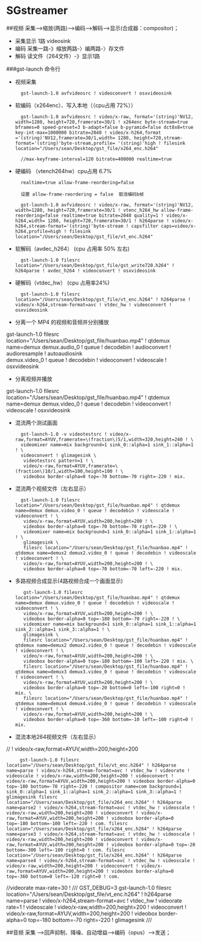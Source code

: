 # SGstreamer

##视频
    采集-->缩放(两路)-->编码-->解码-->显示(合成器：compositor)；
    
* 采集显示 1路 videosink
* 编码 采集一路-》缩放两路-〉编两路-〉存文件
* 解码 读文件（264文件）-》显示1路



###gst-launch 命令行

* 视频采集
     
        gst-launch-1.0 avfvideosrc ! videoconvert ! osxvideosink
     
* 软编码（x264enc）、写入本地（（cpu占用 72%））

        gst-launch-1.0 avfvideosrc ! video/x-raw, format='(string)'NV12, width=1280, height=720,framerate=30/1 ! x264enc byte-stream=true bframes=0 speed-preset=3 b-adapt=false b-pyramid=false dct8x8=true key-int-max=1000000 bitrate=2048 ! video/x-h264,format ='(string)'NV12,framerate=30/1,width= 1280, height=720,stream-format='(string)'byte-stream,profile= '(string)'high ! filesink location="/Users/sean/Desktop/gst_file/x264_enc.h264"

        //max-keyframe-interval=120 bitrate=400000 realtime=true


* 硬编码 （vtench264hw）cpu占用 6.7%
          
        realtime=true allow-frame-reordering=false
        
        设置 allow-frame-reordering = false  取消编码b帧

        gst-launch-1.0 avfvideosrc ! video/x-raw, format='(string)'NV12, width=1280, height=720,framerate=30/1 ! vtenc_h264_hw allow-frame-reordering=false realtime=true bitrate=2048 quality=1 ! video/x-h264,width= 1280, height=720,framerate=30/1 ! h264parse ! video/x-h264,stream-format='(string)'byte-stream ! capsfilter caps=video/x-h264,profile=high ! filesink location="/Users/sean/Desktop/gst_file/vt_enc.h264"


* 软解码（avdec_h264） (cpu 占用率 50% 左右)

        gst-launch-1.0 filesrc location="/Users/sean/Desktop/gst_file/gst_write720.h264" ! h264parse ! avdec_h264 ! videoconvert ! osxvideosink


* 硬解码（vtdec_hw） (cpu 占用率24%)

        gst-launch-1.0 filesrc location="/Users/sean/Desktop/gst_file/vt_enc.h264" ! h264parse ! video/x-h264,stream-format=avc ! vtdec_hw ! videoconvert ! osxvideosink
 
* 分离一个 MP4 的视频和音频并分别播放
 
 gst-launch-1.0 filesrc location="/Users/sean/Desktop/gst_file/huanbao.mp4" ! qtdemux name=demux  demux.audio_0 ! queue ! decodebin ! audioconvert ! audioresample ! autoaudiosink \
 demux.video_0 ! queue ! decodebin ! videoconvert ! videoscale ! osxvideosink


* 分离视频并播放
 
 gst-launch-1.0 filesrc location="/Users/sean/Desktop/gst_file/huanbao.mp4" ! qtdemux name=demux demux.video_0 ! queue ! decodebin ! videoconvert ! videoscale ! osxvideosink
 
* 混流两个测试画面
            
        gst-launch-1.0 -v videotestsrc ! video/x-raw,format=AYUV,framerate=\(fraction\)5/1,width=320,height=240 ! \
        videomixer name=mix background=1 sink_0::alpha=1 sink_1::alpha=1 ! \
        videoconvert ! glimagesink \
		 videotestsrc pattern=1 ! \
		 video/x-raw,format=AYUV,framerate=\(fraction\)10/1,width=100,height=100 ! \
		 videobox border-alpha=0 top=-70 bottom=-70 right=-220 ! mix.

* 混流两个视频文件（左右显示）

		gst-launch-1.0 filesrc location="/Users/sean/Desktop/gst_file/huanbao.mp4" ! qtdemux name=demux demux.video_0 ! queue ! decodebin ! videoscale ! videoconvert ! \
		 video/x-raw,format=AYUV,width=200,height=200 ! \
		 videobox border-alpha=0 top=-70 bottom=-70 right=-220 ! \
		 videomixer name=mix background=1 sink_0::alpha=1 sink_1::alpha=1 ! \
		 glimagesink \
		 filesrc location="/Users/sean/Desktop/gst_file/huanbao.mp4" ! qtdemux name=demux2 demux2.video_0 ! queue ! decodebin ! videoscale ! videoconvert ! \
		 video/x-raw,format=AYUV,width=200,height=200 ! \
		 videobox border-alpha=0 top=-70 bottom=-70 left=-220 ! mix.
 
 
 
* 多路视频合成显示(4路视频合成一个画面显示)
 
		 gst-launch-1.0 filesrc location="/Users/sean/Desktop/gst_file/huanbao.mp4" ! qtdemux name=demux demux.video_0 ! queue ! decodebin ! videoscale ! videoconvert ! \
		 video/x-raw,format=AYUV,width=200,height=200 ! \
		 videobox border-alpha=0 top=-180 bottom=-70 right=-220 ! \
		 videomixer name=mix background=1 sink_0::alpha=1 sink_1::alpha=1 sink_2::alpha=1 sink_3::alpha=1 ! \
		 glimagesink \
		 filesrc location="/Users/sean/Desktop/gst_file/huanbao.mp4" ! qtdemux name=demux2 demux2.video_0 ! queue ! decodebin ! videoscale ! videoconvert ! \
		 video/x-raw,format=AYUV,width=200,height=200 ! \
		 videobox border-alpha=0 top=-180 bottom=-100 left=-220 ! mix. \
		 filesrc location="/Users/sean/Desktop/gst_file/huanbao.mp4" ! qtdemux name=demux3 demux3.video_0 ! queue ! decodebin ! videoscale ! videoconvert ! \
		 video/x-raw,format=AYUV,width=200,height=200 ! \
		 videobox border-alpha=0 top=-20 bottom=0 left=-100 right=0 ! mix. \
		 filesrc location="/Users/sean/Desktop/gst_file/huanbao.mp4" ! qtdemux name=demux4 demux4.video_0 ! queue ! decodebin ! videoscale ! videoconvert ! \
		 video/x-raw,format=AYUV,width=200,height=200 ! \
		 videobox border-alpha=0 top=-360 bottom=-10 left=-100 right=0 ! mix.
 
 
 

 
 
 * 混流本地264视频文件（左右显示）
 
 // ! video/x-raw,format=AYUV,width=200,height=200 
 
		 gst-launch-1.0 filesrc location="/Users/sean/Desktop/gst_file/vt_enc.h264" ! h264parse name=parse ! video/x-h264,stream-format=avc ! vtdec_hw ! videorate ! videoscale ! video/x-raw,width=200,height=200 ! videoconvert ! video/x-raw,format=AYUV,width=200,height=200 ! videobox border-alpha=0 top=-180 bottom=-70 right=-220 ! compositor name=com background=1 sink_0::alpha=1 sink_1::alpha=1 sink_2::alpha=1 sink_3::alpha=1 ! glimagesink filesrc location="/Users/sean/Desktop/gst_file/x264_enc.h264" ! h264parse name=parse2 ! video/x-h264,stream-format=avc ! vtdec_hw ! videoscale ! video/x-raw,width=200,height=200 ! videoconvert ! video/x-raw,format=AYUV,width=200,height=200 ! videobox border-alpha=0 top=-180 bottom=-100 left=-220 ! com. filesrc location="/Users/sean/Desktop/gst_file/x264_enc.h264" ! h264parse name=parse3 ! video/x-h264,stream-format=avc ! vtdec_hw ! videoscale !  video/x-raw,width=200,height=200 ! videoconvert ! video/x-raw,format=AYUV,width=200,height=200 ! videobox border-alpha=0 top=-20 bottom=-300 left=-100 right=0 ! com. filesrc location="/Users/sean/Desktop/gst_file/x264_enc.h264" ! h264parse name=parse4 ! video/x-h264,stream-format=avc ! vtdec_hw ! videoscale ! video/x-raw,width=200,height=200 ! videoconvert ! video/x-raw,format=AYUV,width=200,height=200 ! videobox border-alpha=0 top=-360 bottom=0 left=-120 right=0 ! com. 
 
 
 
 //videorate max-rate=30 !
 ///
 GST_DEBUG=3 gst-launch-1.0 filesrc location="/Users/sean/Desktop/gst_file/vt_enc.h264" ! h264parse name=parse ! video/x-h264,stream-format=avc ! vtdec_hw ! videorate rate=1 !  videoscale ! video/x-raw,width=200,height=200 ! videoconvert ! video/x-raw,format=AYUV,width=200,height=200 ! videobox border-alpha=0 top=-180 bottom=-70 right=-220 ! glimagesink
///
 
 
 
 
##音频
    采集 -->回声抑制、降噪、自动增益-->编码（opus）-->发送； 